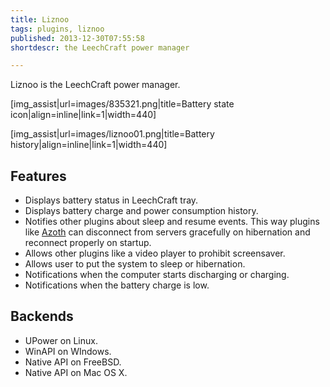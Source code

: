 ```yaml
---
title: Liznoo
tags: plugins, liznoo
published: 2013-12-30T07:55:58
shortdescr: the LeechCraft power manager

---
```


Liznoo is the LeechCraft power manager.

\[img\_assist|url=images/835321.png|title=Battery state icon|align=inline|link=1|width=440\]

\[img\_assist|url=images/liznoo01.png|title=Battery history|align=inline|link=1|width=440\]

Features
--------

- Displays battery status in LeechCraft tray.
- Displays battery charge and power consumption history.
- Notifies other plugins about sleep and resume events. This way
  plugins like [Azoth](/plugins-azoth) can disconnect from servers
  gracefully on hibernation and reconnect properly on startup.
- Allows other plugins like a video player to prohibit screensaver.
- Allows user to put the system to sleep or hibernation.
- Notifications when the computer starts discharging or charging.
- Notifications when the battery charge is low.

Backends
--------

- UPower on Linux.
- WinAPI on WIndows.
- Native API on FreeBSD.
- Native API on Mac OS X.
